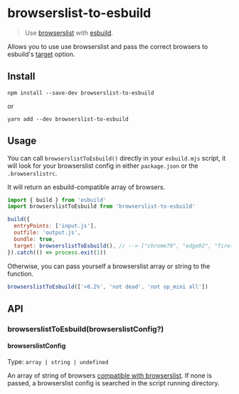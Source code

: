 # browserslist-to-esbuild

> Use [browserslist](https://github.com/browserslist/browserslist) with [esbuild](https://esbuild.github.io/).

Allows you to use use browserslist and pass the correct browsers to esbuild's [target](https://esbuild.github.io/api/#target) option.

## Install

```
npm install --save-dev browserslist-to-esbuild
```

or

```
yarn add --dev browserslist-to-esbuild
```

## Usage

You can call `browserslistToEsbuild()` directly in your `esbuild.mjs` script, it will look for your browserslist config in either `package.json` or the `.browserslistrc`.

It will return an esbuild-compatible array of browsers.

```js
import { build } from 'esbuild'
import browserslistToEsbuild from 'browserslist-to-esbuild'

build({
  entryPoints: ['input.js'],
  outfile: 'output.js',
  bundle: true,
  target: browserslistToEsbuild(), // --> ["chrome79", "edge92", "firefox91", "safari13.1"]
}).catch(() => process.exit(1))
```

Otherwise, you can pass yourself a browserslist array or string to the function.

```js
browserslistToEsbuild(['>0.2%', 'not dead', 'not op_mini all'])
```

## API

### browserslistToEsbuild(browserslistConfig?)

#### browserslistConfig

Type: `array | string | undefined`

An array of string of browsers [compatible with browserslist](https://github.com/browserslist/browserslist#full-list). If none is passed, a browserslist config is searched in the script running directory.
